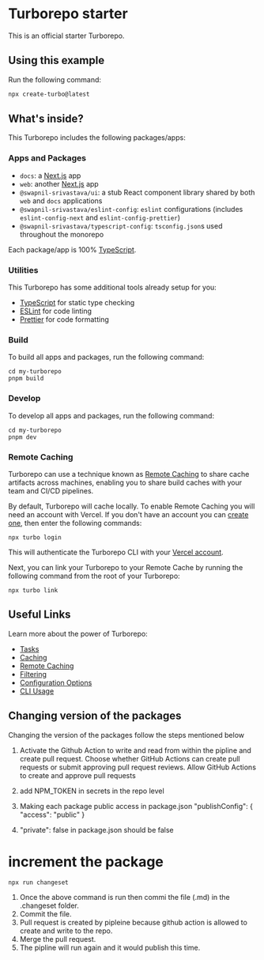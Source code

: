 # Turborepo starter

This is an official starter Turborepo.

## Using this example

Run the following command:

```sh
npx create-turbo@latest
```

## What's inside?

This Turborepo includes the following packages/apps:

### Apps and Packages

- `docs`: a [Next.js](https://nextjs.org/) app
- `web`: another [Next.js](https://nextjs.org/) app
- `@swapnil-srivastava/ui`: a stub React component library shared by both `web` and `docs` applications
- `@swapnil-srivastava/eslint-config`: `eslint` configurations (includes `eslint-config-next` and `eslint-config-prettier`)
- `@swapnil-srivastava/typescript-config`: `tsconfig.json`s used throughout the monorepo

Each package/app is 100% [TypeScript](https://www.typescriptlang.org/).

### Utilities

This Turborepo has some additional tools already setup for you:

- [TypeScript](https://www.typescriptlang.org/) for static type checking
- [ESLint](https://eslint.org/) for code linting
- [Prettier](https://prettier.io) for code formatting

### Build

To build all apps and packages, run the following command:

```
cd my-turborepo
pnpm build
```

### Develop

To develop all apps and packages, run the following command:

```
cd my-turborepo
pnpm dev
```

### Remote Caching

Turborepo can use a technique known as [Remote Caching](https://turbo.build/repo/docs/core-concepts/remote-caching) to share cache artifacts across machines, enabling you to share build caches with your team and CI/CD pipelines.

By default, Turborepo will cache locally. To enable Remote Caching you will need an account with Vercel. If you don't have an account you can [create one](https://vercel.com/signup), then enter the following commands:

```
npx turbo login
```

This will authenticate the Turborepo CLI with your [Vercel account](https://vercel.com/docs/concepts/personal-accounts/overview).

Next, you can link your Turborepo to your Remote Cache by running the following command from the root of your Turborepo:

```
npx turbo link
```

## Useful Links

Learn more about the power of Turborepo:

- [Tasks](https://turbo.build/repo/docs/core-concepts/monorepos/running-tasks)
- [Caching](https://turbo.build/repo/docs/core-concepts/caching)
- [Remote Caching](https://turbo.build/repo/docs/core-concepts/remote-caching)
- [Filtering](https://turbo.build/repo/docs/core-concepts/monorepos/filtering)
- [Configuration Options](https://turbo.build/repo/docs/reference/configuration)
- [CLI Usage](https://turbo.build/repo/docs/reference/command-line-reference)


## Changing version of the packages 

Changing the version of the packages follow the steps mentioned below 


1. Activate the Github Action to write and read from within the pipline and create pull request. 
    Choose whether GitHub Actions can create pull requests or submit approving pull request reviews.
        Allow GitHub Actions to create and approve pull requests

2. add NPM_TOKEN in secrets in the repo level
3. Making each package public access in package.json
      "publishConfig": {
    "access": "public"
   }
4.  "private": false in package.json should be false


# increment the package 

```
npx run changeset 
```

1. Once the above command is run then commi the file (.md) in the .changeset folder.
2. Commit the file. 
3. Pull request is created by pipleine because github action is allowed to create and write to the repo.
4. Merge the pull request. 
5. The pipline will run again and it would publish this time.
